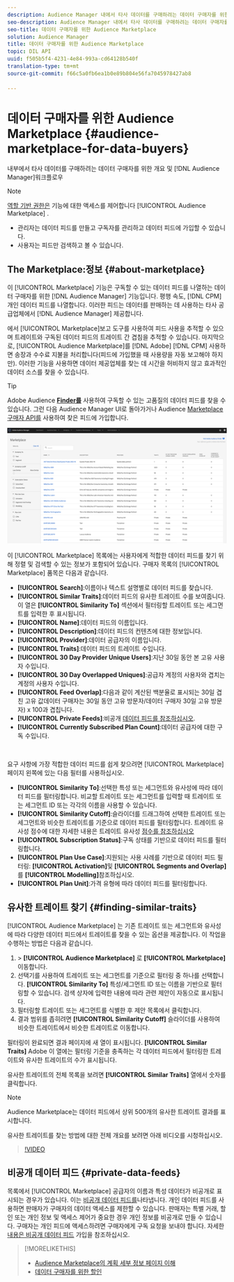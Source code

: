 ```yaml
---
description: Audience Manager 내에서 타사 데이터를 구매하려는 데이터 구매자를 위한 개요 및 워크플로우
seo-description: Audience Manager 내에서 타사 데이터를 구매하려는 데이터 구매자를 위한 개요 및 워크플로우
seo-title: 데이터 구매자를 위한 Audience Marketplace
solution: Audience Manager
title: 데이터 구매자를 위한 Audience Marketplace
topic: DIL API
uuid: f505b5f4-4231-4e84-993a-cd64128b540f
translation-type: tm+mt
source-git-commit: f66c5a0fb6ea1b0e89b804e56fa7045978427ab8

---
```



# 데이터 구매자를 위한 Audience Marketplace {#audience-marketplace-for-data-buyers}

내부에서 타사 데이터를 구매하려는 데이터 구매자를 위한 개요 및 [!DNL Audience Manager]워크플로우

>[!NOTE]
>[역할 기반 권한은](../../../reporting/reports-dashboard.md) 기능에 대한 액세스를 제어합니다 [!UICONTROL Audience Marketplace] .
>
>* 관리자는 데이터 피드를 만들고 구독자를 관리하고 데이터 피드에 가입할 수 있습니다.
>* 사용자는 피드만 검색하고 볼 수 있습니다.


## The Marketplace:정보 {#about-marketplace}

<!-- c_marketplace_about.xml -->

이 [!UICONTROL Marketplace] 기능은 구독할 수 있는 데이터 피드를 나열하는 데이터 구매자를 위한 [!DNL Audience Manager] 기능입니다. 평행 속도, [!DNL CPM]개인 데이터 피드를 나열합니다. 이러한 피드는 데이터를 판매하는 데 사용하는 타사 공급업체에서 [!DNL Audience Manager] 제공합니다.

에서 [!UICONTROL Marketplace]보고 도구를 사용하여 피드 사용을 추적할 수 있으며 트레이트와 구독된 데이터 피드의 트레이트 간 겹침을 추적할 수 있습니다. 마지막으로, [!UICONTROL Audience Marketplace]를 [!DNL Adobe] [!DNL CPM] 사용하면 송장과 수수료 지불을 처리합니다(피드에 가입했을 때 사용량을 자동 보고해야 하지만). 이러한 기능을 사용하면 데이터 제공업체를 찾는 데 시간을 허비하지 않고 효과적인 데이터 소스를 찾을 수 있습니다.

>[!TIP]
>
>Adobe Audience **[Finder를](https://www.adobe-audience-finder.com/)** 사용하여 구독할 수 있는 고품질의 데이터 피드를 찾을 수 있습니다. 그런 다음 Audience Manager UI로 돌아가거나 Audience [Marketplace 구매자 API를](https://bank.demdex.com/portal/swagger/index.html#/Audience_Marketplace_Buyer_API) 사용하여 찾은 피드에 가입합니다.

![buyer-marketplace-overview](assets/buyer-marketplace-overview.png)

이 [!UICONTROL Marketplace] 목록에는 사용자에게 적합한 데이터 피드를 찾기 위해 정렬 및 검색할 수 있는 정보가 포함되어 있습니다. 구매자 목록의 [!UICONTROL Marketplace] 품목은 다음과 같습니다.

* **[!UICONTROL Search]**:이름이나 텍스트 설명별로 데이터 피드를 찾습니다.
* **[!UICONTROL Similar Traits]**:데이터 피드의 유사한 트레이트 수를 보여줍니다. 이 열은 **[!UICONTROL Similarity To]** 섹션에서 필터링할 트레이트 또는 세그먼트를 입력한 후 표시됩니다.
* **[!UICONTROL Name]**:데이터 피드의 이름입니다.
* **[!UICONTROL Description]**:데이터 피드의 컨텐츠에 대한 정보입니다.
* **[!UICONTROL Provider]**:데이터 공급자의 이름입니다.
* **[!UICONTROL Traits]**:데이터 피드의 트레이트 수입니다.
* **[!UICONTROL 30 Day Provider Unique Users]**:지난 30일 동안 본 고유 사용자 수입니다.
* **[!UICONTROL 30 Day Overlapped Uniques]**:공급자 계정의 사용자와 겹치는 계정의 사용자 수입니다.
* **[!UICONTROL Feed Overlap]**:다음과 같이 계산된 백분율로 표시되는 30일 겹친 고유 값데이터 구매자는 30일 동안 고유 방문자/데이터 구매자 30일 고유 방문자) x 100과 겹칩니다.
* **[!UICONTROL Private Feeds]**:비공개 [데이터 피드를 참조하십시오](../../../features/audience-marketplace/marketplace-private-feeds.md).
* **[!UICONTROL Currently Subscribed Plan Count]**:데이터 공급자에 대한 구독 수입니다.

 

요구 사항에 가장 적합한 데이터 피드를 쉽게 찾으려면 [!UICONTROL Marketplace] 페이지 왼쪽에 있는 다음 필터를 사용하십시오.

* **[!UICONTROL Similarity To]**:선택한 특성 또는 세그먼트와 유사성에 따라 데이터 피드를 필터링합니다. 비교할 트레이트 또는 세그먼트를 입력할 때 트레이트 또는 세그먼트 ID 또는 각각의 이름을 사용할 수 있습니다.
* **[!UICONTROL Similarity Cutoff]**:슬라이더를 드래그하여 선택한 트레이트 또는 세그먼트와 비슷한 트레이트를 기준으로 데이터 피드를 필터링합니다. 트레이트 유사성 점수에 대한 자세한 내용은 트레이트 유사성 [점수를 참조하십시오](../../segments/trait-recommendations.md#trait-similarity-score)
* **[!UICONTROL Subscription Status]**:구독 상태를 기반으로 데이터 피드를 필터링합니다.
* **[!UICONTROL Plan Use Case]**:지원되는 사용 사례를 기반으로 데이터 피드 필터링: **[!UICONTROL Activation]**&#x200B;및 **[!UICONTROL Segments and Overlap]**&#x200B;를 **[!UICONTROL Modelling]**&#x200B;참조하십시오.
* **[!UICONTROL Plan Unit]**:가격 유형에 따라 데이터 피드를 필터링합니다.

## 유사한 트레이트 찾기 {#finding-similar-traits}

[!UICONTROL Audience Marketplace] 는 기존 트레이트 또는 세그먼트와 유사성에 따라 다양한 데이터 피드에서 트레이트를 찾을 수 있는 옵션을 제공합니다. 이 작업을 수행하는 방법은 다음과 같습니다.

1. &gt; **[!UICONTROL Audience Marketplace]** 로 **[!UICONTROL Marketplace]**&#x200B;이동합니다.
2. 선택기를 사용하여 트레이트 또는 세그먼트를 기준으로 필터링 중 하나를 선택합니다. **[!UICONTROL Similarity To]** 특성/세그먼트 ID 또는 이름을 기반으로 필터링할 수 있습니다. 검색 상자에 입력한 내용에 따라 관련 제안이 자동으로 표시됩니다.
3. 필터링할 트레이트 또는 세그먼트를 식별한 후 제안 목록에서 클릭합니다.
4. 결과 범위를 좁히려면 **[!UICONTROL Similarity Cutoff]** 슬라이더를 사용하여 비슷한 트레이트에서 비슷한 트레이트로 이동합니다.

필터링이 완료되면 결과 페이지에 새 열이 표시됩니다. **[!UICONTROL Similar Traits]** Adobe 이 열에는 필터링 기준을 충족하는 각 데이터 피드에서 필터링한 트레이트와 유사한 트레이트의 수가 표시됩니다.

유사한 트레이트의 전체 목록을 보려면 **[!UICONTROL Similar Traits]** 열에서 숫자를 클릭합니다.

>[!NOTE]
>
> Audience Marketplace는 데이터 피드에서 상위 500개의 유사한 트레이트 결과를 표시합니다.

유사한 트레이트를 찾는 방법에 대한 전체 개요를 보려면 아래 비디오를 시청하십시오.

>[!VIDEO](https://video.tv.adobe.com/v/29370/?captions=kor)

## 비공개 데이터 피드 {#private-data-feeds}

목록에서 [!UICONTROL Marketplace] 공급자의 이름과 특성 데이터가 비공개로 표시되는 경우가 있습니다. 이는 [비공개 데이터 피드를](../../../features/audience-marketplace/marketplace-private-feeds.md)나타냅니다. 개인 데이터 피드를 사용하면 판매자가 구매자의 데이터 액세스를 제한할 수 있습니다. 판매자는 특별 거래, 할인 또는 개인 정보 및 액세스 제어가 중요한 경우 개인 정보를 비공개로 만들 수 있습니다. 구매자는 개인 피드에 액세스하려면 구매자에게 구독 요청을 보내야 합니다. 자세한 [내용은 비공개 데이터 피드](../../../features/audience-marketplace/marketplace-data-buyers/marketplace-manage-subscriptions.md#subscript-private-data-feed) 가입을 참조하십시오.

>[!MORELIKETHIS]
>
>* [Audience Marketplace의 계획 세부 정보 페이지 이해](../../../features/audience-marketplace/marketplace-data-buyers/marketplace-manage-subscriptions.md#marketplace-buyer-details)
>* [데이터 구매자를 위한 할인](../../../features/audience-marketplace/marketplace-data-buyers/marketplace-manage-subscriptions.md#buyer-discount)


